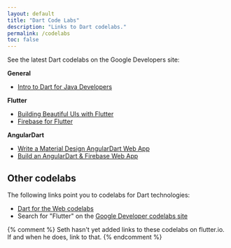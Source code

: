 ```yaml
---
layout: default
title: "Dart Code Labs"
description: "Links to Dart codelabs."
permalink: /codelabs
toc: false
---
```


See the latest Dart codelabs on the Google Developers site:

**General**
* [Intro to Dart for Java Developers](https://codelabs.developers.google.com/codelabs/from-java-to-dart)

**Flutter**
* [Building Beautiful UIs with Flutter](https://codelabs.developers.google.com/codelabs/flutter)
* [Firebase for Flutter](https://codelabs.developers.google.com/codelabs/flutter-firebase)

**AngularDart**
* [Write a Material Design AngularDart Web App](https://codelabs.developers.google.com/codelabs/your-first-angulardart-web-app)
* [Build an AngularDart & Firebase Web App](https://codelabs.developers.google.com/codelabs/angulardart-firebase-web-app)

## Other codelabs

The following links point you to codelabs for Dart technologies:

* [Dart for the Web codelabs](https://webdev.dartlang.org/codelabs)
* Search for "Flutter" on the
  [Google Developer codelabs site](https://codelabs.developers.google.com/)

{% comment %}
Seth hasn't yet added links to these codelabs on flutter.io. If and
when he does, link to that.
{% endcomment %}
